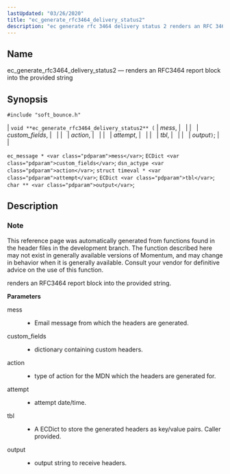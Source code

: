 ```yaml
---
lastUpdated: "03/26/2020"
title: "ec_generate_rfc3464_delivery_status2"
description: "ec generate rfc 3464 delivery status 2 renders an RFC 3464 report block into the provided string void ec generate rfc 3464 delivery status 2 mess custom fields action attempt tbl output ec message mess EC Dict custom fields dsn actype action struct timeval attempt EC Dict tbl char output..."
---
```


<a name="apis.ec_generate_rfc3464_delivery_status2"></a> 
## Name

ec_generate_rfc3464_delivery_status2 — renders an RFC3464 report block into the provided string

## Synopsis

`#include "soft_bounce.h"`

| `void **ec_generate_rfc3464_delivery_status2** (` | <var class="pdparam">mess</var>, |   |
|   | <var class="pdparam">custom_fields</var>, |   |
|   | <var class="pdparam">action</var>, |   |
|   | <var class="pdparam">attempt</var>, |   |
|   | <var class="pdparam">tbl</var>, |   |
|   | <var class="pdparam">output</var>`)`; |   |

`ec_message * <var class="pdparam">mess</var>`;
`ECDict <var class="pdparam">custom_fields</var>`;
`dsn_actype <var class="pdparam">action</var>`;
`struct timeval * <var class="pdparam">attempt</var>`;
`ECDict <var class="pdparam">tbl</var>`;
`char ** <var class="pdparam">output</var>`;<a name="idp58335472"></a> 
## Description

### Note

This reference page was automatically generated from functions found in the header files in the development branch. The function described here may not exist in generally available versions of Momentum, and may change in behavior when it is generally available. Consult your vendor for definitive advice on the use of this function.

renders an RFC3464 report block into the provided string.

**<a name="idp58338352"></a> Parameters**

<dl class="variablelist">

<dt>mess</dt>

<dd>

- Email message from which the headers are generated.

</dd>

<dt>custom_fields</dt>

<dd>

- dictionary containing custom headers.

</dd>

<dt>action</dt>

<dd>

- type of action for the MDN which the headers are generated for.

</dd>

<dt>attempt</dt>

<dd>

- attempt date/time.

</dd>

<dt>tbl</dt>

<dd>

- A ECDict to store the generated headers as key/value pairs. Caller provided.

</dd>

<dt>output</dt>

<dd>

- output string to receive headers.

</dd>

</dl>